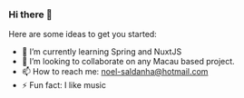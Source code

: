 ### Hi there 👋


Here are some ideas to get you started:

- 🌱 I’m currently learning Spring and NuxtJS
- 👯 I’m looking to collaborate on any Macau based project.
- 📫 How to reach me: noel-saldanha@hotmail.com
- ⚡ Fun fact: I like music

